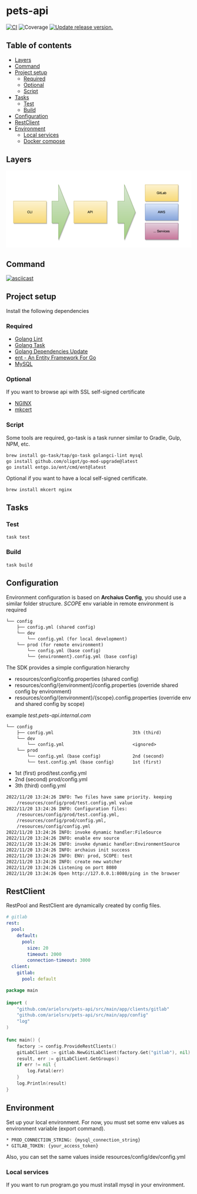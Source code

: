 # pets-api

[![CI](https://github.com/tj-actions/coverage-badge-go/workflows/CI/badge.svg)](https://github.com/tj-actions/coverage-badge-go/actions?query=workflow%3ACI)
![Coverage](https://img.shields.io/badge/Coverage-23.6%25-red)
[![Update release version.](https://github.com/tj-actions/coverage-badge-go/workflows/Update%20release%20version./badge.svg)](https://github.com/tj-actions/coverage-badge-go/actions?query=workflow%3A%22Update+release+version.%22)

## Table of contents

* [Layers](#layers)
* [Command](#command)
* [Project setup](#project-setup)
    * [Required](#required)
    * [Optional](#optional)
    * [Script](#script)
* [Tasks](#tasks)
    * [Test](#test)
    * [Build](#build)
* [Configuration](#configuration)
* [RestClient](#restclient)
* [Environment](#environment)
    * [Local services](#local-services)
    * [Docker compose](#docker-compose)

## Layers

![layers.png](src/resources/images/layers.png)

## Command

[![asciicast](https://asciinema.org/a/jI7h9PfaAnZBO31Pj9ysD0Ovk.svg)](https://asciinema.org/a/jI7h9PfaAnZBO31Pj9ysD0Ovk)

## Project setup

Install the following dependencies

### Required

- [Golang Lint](https://golangci-lint.run/)
- [Golang Task](https://taskfile.dev/)
- [Golang Dependencies Update](https://github.com/oligot/go-mod-upgrade)
- [ent - An Entity Framework For Go](https://github.com/ent/ent)
- [MySQL](https://www.mysql.com/)

### Optional

If you want to browse api with SSL self-signed certificate

- [NGINX](https://www.nginx.com/)
- [mkcert](https://github.com/FiloSottile/mkcert)

### Script

Some tools are required, go-task is a task runner similar to Gradle, Gulp, NPM, etc.

```shell
brew install go-task/tap/go-task golangci-lint mysql
go install github.com/oligot/go-mod-upgrade@latest
go install entgo.io/ent/cmd/ent@latest
```

Optional if you want to have a local self-signed certificate.

```shell
brew install mkcert nginx
```

## Tasks

### Test

```shell
task test
```

### Build

```shell
task build
```

## Configuration

Environment configuration is based on **Archaius Config**, you should use a similar folder
structure.
*SCOPE* env variable in remote environment is required

```
└── config
    ├── config.yml (shared config)
    └── dev
        └── config.yml (for local development)
    └── prod (for remote environment)
        └── config.yml (base config)
        └── {environment}.config.yml (base config)
```

The SDK provides a simple configuration hierarchy

* resources/config/config.properties (shared config)
* resources/config/{environment}/config.properties (override shared config by environment)
* resources/config/{environment}/{scope}.config.properties (override env and shared config by scope)

example *test.pets-api.internal.com*

```
└── config
    ├── config.yml                              3th (third)
    └── dev
        └── config.yml                          <ignored>
    └── prod
        └── config.yml (base config)            2nd (second)
        └── test.config.yml (base config)       1st (first)
```

* 1st (first)   prod/test.config.yml
* 2nd (second)  prod/config.yml
* 3th (third)   config.yml

```
2022/11/20 13:24:26 INFO: Two files have same priority. keeping
    /resources/config/prod/test.config.yml value
2022/11/20 13:24:26 INFO: Configuration files:
    /resources/config/prod/test.config.yml,
    /resources/config/prod/config.yml,
    /resources/config/config.yml
2022/11/20 13:24:26 INFO: invoke dynamic handler:FileSource
2022/11/20 13:24:26 INFO: enable env source
2022/11/20 13:24:26 INFO: invoke dynamic handler:EnvironmentSource
2022/11/20 13:24:26 INFO: archaius init success
2022/11/20 13:24:26 INFO: ENV: prod, SCOPE: test
2022/11/20 13:24:26 INFO: create new watcher
2022/11/20 13:24:26 Listening on port 8080
2022/11/20 13:24:26 Open http://127.0.0.1:8080/ping in the browser
```

## RestClient

RestPool and RestClient are dynamically created by config files.

```yaml
# gitlab
rest:
  pool:
    default:
      pool:
        size: 20
        timeout: 2000
        connection-timeout: 3000
  client:
    gitlab:
      pool: default
```

```go
package main

import (
	"github.com/arielsrv/pets-api/src/main/app/clients/gitlab"
	"github.com/arielsrv/pets-api/src/main/app/config"
	"log"
)

func main() {
    factory := config.ProvideRestClients()
	gitLabClient := gitlab.NewGitLabClient(factory.Get("gitlab"), nil)
	result, err := gitLabClient.GetGroups()
	if err != nil {
	    log.Fatal(err)
    }
	log.Println(result)
}

```

## Environment

Set up your local environment. For now, you must set some env values as environment variable (export
command).

    * PROD_CONNECTION_STRING: {mysql_connection_string}
    * GITLAB_TOKEN: {your_access_token}

Also, you can set the same values inside resources/config/dev/config.yml

### Local services

If you want to run program.go you must install mysql in your environment.